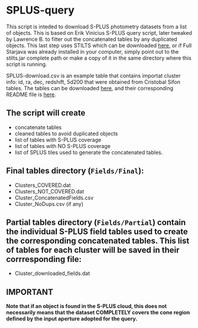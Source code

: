 # SPLUS-query
This script is inteded to download S-PLUS photometry datasets from a list of objects.
This is based on Erik Vinicius S-PLUS query script, later tweaked by Lawrence B. to filter out the concatenated tables by any duplicated objects.
This last step uses STILTS which can be downloaded [here]([https://ui.adsabs.harvard.edu/abs/2015A%26A...576A..79L/abstract](https://www.star.bris.ac.uk/~mbt/stilts/)), or if Full Starjava was already installed in your computer, simply point out to the stilts.jar complete path
or make a copy of it in the same directory where this script is running.

SPLUS-download.csv is an example table that contains importat cluster info: id, ra, dec, redshift, 5d200 that were obtained from Cristobal Sifon tables.
The tables can be downloaded [here](https://drive.google.com/drive/u/0/folders/1DHXo9Boi2rQAs-QfDMlE24eeQTzjPlCM), and their corresponding README file is [here](https://docs.google.com/document/d/1bWPq8471kwvNqi7_LJCtqLERiCUDAtDWSajBnJVQ1js/edit). 

## The script will create
- concatenate tables
- cleaned tables to avoid duplicated objects
- list of tables with S-PLUS coverage
- list of tables with NO S-PLUS coverage
- list of SPLUS tiles used to generate the concatenated tables. 

## Final tables directory (```Fields/Final```):
- Clusters_COVERED.dat
- Clusters_NOT_COVERED.dat
- Cluster_ConcatenatedFields.csv
- Cluster_NoDups.csv (if any)

## Partial tables directory (```Fields/Partial```) contain the individual S-PLUS field tables used to create the corresponding concatenated tables. This list of tables for each cluster will be saved in their corrresponding file:
- Cluster_downloaded_fields.dat


## IMPORTANT
**Note that if an object is found in the S-PLUS cloud, this does not necessarily means that the dataset COMPLETELY covers the cone region defined by the input aperture adopted for the query.**
